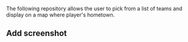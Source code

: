 The following repository allows the user to pick from a list of teams and display on a map where player's hometown.  

## Add screenshot
